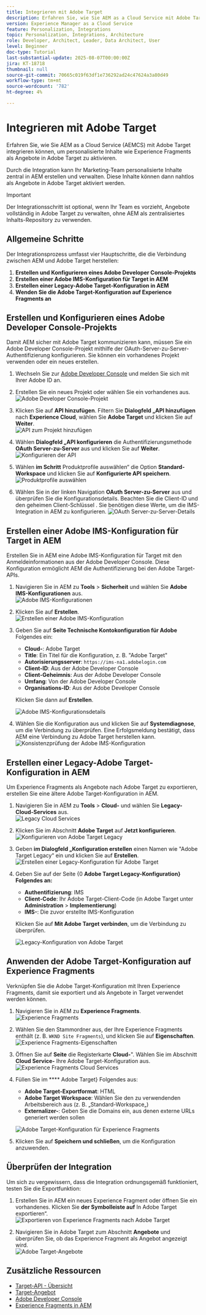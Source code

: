 ```yaml
---
title: Integrieren mit Adobe Target
description: Erfahren Sie, wie Sie AEM as a Cloud Service mit Adobe Target integrieren können, um personalisierte Inhalte (Experience Fragments) als Angebote zu verwalten und zu aktivieren.
version: Experience Manager as a Cloud Service
feature: Personalization, Integrations
topic: Personalization, Integrations, Architecture
role: Developer, Architect, Leader, Data Architect, User
level: Beginner
doc-type: Tutorial
last-substantial-update: 2025-08-07T00:00:00Z
jira: KT-18718
thumbnail: null
source-git-commit: 70665c019f63df1e736292ad24c47624a3a80d49
workflow-type: tm+mt
source-wordcount: '782'
ht-degree: 4%

---
```



# Integrieren mit Adobe Target

Erfahren Sie, wie Sie AEM as a Cloud Service (AEMCS) mit Adobe Target integrieren können, um personalisierte Inhalte wie Experience Fragments als Angebote in Adobe Target zu aktivieren.

Durch die Integration kann Ihr Marketing-Team personalisierte Inhalte zentral in AEM erstellen und verwalten. Diese Inhalte können dann nahtlos als Angebote in Adobe Target aktiviert werden.

>[!IMPORTANT]
>
>Der Integrationsschritt ist optional, wenn Ihr Team es vorzieht, Angebote vollständig in Adobe Target zu verwalten, ohne AEM als zentralisiertes Inhalts-Repository zu verwenden.

## Allgemeine Schritte

Der Integrationsprozess umfasst vier Hauptschritte, die die Verbindung zwischen AEM und Adobe Target herstellen:

1. **Erstellen und Konfigurieren eines Adobe Developer Console-Projekts**
2. **Erstellen einer Adobe IMS-Konfiguration für Target in AEM**
3. **Erstellen einer Legacy-Adobe Target-Konfiguration in AEM**
4. **Wenden Sie die Adobe Target-Konfiguration auf Experience Fragments an**

## Erstellen und Konfigurieren eines Adobe Developer Console-Projekts

Damit AEM sicher mit Adobe Target kommunizieren kann, müssen Sie ein Adobe Developer Console-Projekt mithilfe der OAuth-Server-zu-Server-Authentifizierung konfigurieren. Sie können ein vorhandenes Projekt verwenden oder ein neues erstellen.

1. Wechseln Sie zur [Adobe Developer Console](https://developer.adobe.com/console) und melden Sie sich mit Ihrer Adobe ID an.

2. Erstellen Sie ein neues Projekt oder wählen Sie ein vorhandenes aus.\
   ![Adobe Developer Console-Projekt](../assets/setup/adc-project.png)

3. Klicken Sie auf **API hinzufügen**. Filtern Sie **Dialogfeld „API hinzufügen** nach **Experience Cloud**, wählen Sie **Adobe Target** und klicken Sie auf **Weiter**.\
   ![API zum Projekt hinzufügen](../assets/setup/adc-add-api.png)

4. Wählen **Dialogfeld „API konfigurieren** die Authentifizierungsmethode **OAuth Server-zu-Server** aus und klicken Sie auf **Weiter**.\
   ![Konfigurieren der API](../assets/setup/adc-configure-api.png)

5. Wählen **im Schritt** Produktprofile auswählen“ die Option **Standard-Workspace** und klicken Sie auf **Konfigurierte API speichern**.\
   ![Produktprofile auswählen](../assets/setup/adc-select-product-profiles.png)

6. Wählen Sie in der linken Navigation **OAuth Server-zu-Server** aus und überprüfen Sie die Konfigurationsdetails. Beachten Sie die Client-ID und den geheimen Client-Schlüssel . Sie benötigen diese Werte, um die IMS-Integration in AEM zu konfigurieren.
   ![OAuth Server-zu-Server-Details](../assets/setup/adc-oauth-server-to-server.png)

## Erstellen einer Adobe IMS-Konfiguration für Target in AEM

Erstellen Sie in AEM eine Adobe IMS-Konfiguration für Target mit den Anmeldeinformationen aus der Adobe Developer Console. Diese Konfiguration ermöglicht AEM die Authentifizierung bei den Adobe Target-APIs.

1. Navigieren Sie in AEM zu **Tools** > **Sicherheit** und wählen Sie **Adobe IMS-Konfigurationen** aus.\
   ![Adobe IMS-Konfigurationen](../assets/setup/aem-ims-configurations.png)

2. Klicken Sie auf **Erstellen**.\
   ![Erstellen einer Adobe IMS-Konfiguration](../assets/setup/aem-create-ims-configuration.png)

3. Geben Sie auf **Seite Technische Kontokonfiguration für Adobe** Folgendes ein:
   - **Cloud-**: Adobe Target
   - **Title**: Ein Titel für die Konfiguration, z. B. &quot;Adobe Target&quot;
   - **Autorisierungsserver**: `https://ims-na1.adobelogin.com`
   - **Client-ID**: Aus der Adobe Developer Console
   - **Client-Geheimnis**: Aus der Adobe Developer Console
   - **Umfang**: Von der Adobe Developer Console
   - **Organisations-ID**: Aus der Adobe Developer Console

   Klicken Sie dann auf **Erstellen**.

   ![Adobe IMS-Konfigurationsdetails](../assets/setup/aem-ims-configuration-details.png)

4. Wählen Sie die Konfiguration aus und klicken Sie auf **Systemdiagnose**, um die Verbindung zu überprüfen. Eine Erfolgsmeldung bestätigt, dass AEM eine Verbindung zu Adobe Target herstellen kann.\
   ![Konsistenzprüfung der Adobe IMS-Konfiguration](../assets/setup/aem-ims-configuration-health-check.png)

## Erstellen einer Legacy-Adobe Target-Konfiguration in AEM

Um Experience Fragments als Angebote nach Adobe Target zu exportieren, erstellen Sie eine ältere Adobe Target-Konfiguration in AEM.

1. Navigieren Sie in AEM zu **Tools** > **Cloud-** und wählen Sie **Legacy-Cloud-Services** aus.\
   ![Legacy Cloud Services](../assets/setup/aem-legacy-cloud-services.png)

2. Klicken Sie im Abschnitt **Adobe Target** auf **Jetzt konfigurieren**.\
   ![Konfigurieren von Adobe Target Legacy](../assets/setup/aem-configure-adobe-target-legacy.png)

3. Geben **im Dialogfeld „Konfiguration erstellen** einen Namen wie &quot;Adobe Target Legacy“ ein und klicken Sie auf **Erstellen**.\
   ![Erstellen einer Legacy-Konfiguration für Adobe Target](../assets/setup/aem-create-adobe-target-legacy-configuration.png)

4. Geben Sie auf der Seite {0 **Adobe Target Legacy-Konfiguration} Folgendes an:**
   - **Authentifizierung**: IMS
   - **Client-Code**: Ihr Adobe Target-Client-Code (in Adobe Target unter **Administration** > **Implementierung**)
   - **IMS-**: Die zuvor erstellte IMS-Konfiguration

   Klicken Sie auf **Mit Adobe Target verbinden**, um die Verbindung zu überprüfen.

   ![Legacy-Konfiguration von Adobe Target](../assets/setup/aem-target-legacy-configuration.png)

## Anwenden der Adobe Target-Konfiguration auf Experience Fragments

Verknüpfen Sie die Adobe Target-Konfiguration mit Ihren Experience Fragments, damit sie exportiert und als Angebote in Target verwendet werden können.

1. Navigieren Sie in AEM zu **Experience Fragments**.\
   ![Experience Fragments](../assets/setup/aem-experience-fragments.png)

2. Wählen Sie den Stammordner aus, der Ihre Experience Fragments enthält (z. B. `WKND Site Fragments`), und klicken Sie auf **Eigenschaften**.\
   ![Experience Fragments-Eigenschaften](../assets/setup/aem-experience-fragments-properties.png)

3. Öffnen Sie auf **Seite** die Registerkarte **Cloud-**&quot;. Wählen Sie im Abschnitt **Cloud Service-** Ihre Adobe Target-Konfiguration aus.\
   ![Experience Fragments Cloud Services](../assets/setup/aem-experience-fragments-cloud-services.png)

4. Füllen Sie im **** Adobe Target} Folgendes aus:
   - **Adobe Target-Exportformat**: HTML
   - **Adobe Target Workspace**: Wählen Sie den zu verwendenden Arbeitsbereich aus (z. B. „Standard-Workspace„)
   - **Externalizer-**: Geben Sie die Domains ein, aus denen externe URLs generiert werden sollen

   ![Adobe Target-Konfiguration für Experience Fragments](../assets/setup/aem-experience-fragments-adobe-target-configuration.png)

5. Klicken Sie auf **Speichern und schließen**, um die Konfiguration anzuwenden.

## Überprüfen der Integration

Um sich zu vergewissern, dass die Integration ordnungsgemäß funktioniert, testen Sie die Exportfunktion:

1. Erstellen Sie in AEM ein neues Experience Fragment oder öffnen Sie ein vorhandenes. Klicken Sie **der Symbolleiste auf** In Adobe Target exportieren“.\
   ![Exportieren von Experience Fragments nach Adobe Target](../assets/setup/aem-export-experience-fragment-to-adobe-target.png)

2. Navigieren Sie in Adobe Target zum Abschnitt **Angebote** und überprüfen Sie, ob das Experience Fragment als Angebot angezeigt wird.\
   ![Adobe Target-Angebote](../assets/setup/adobe-target-xf-as-offer.png)

## Zusätzliche Ressourcen

- [Target-API - Übersicht](https://experienceleague.adobe.com/en/docs/target-dev/developer/api/target-api-overview)
- [Target-Angebot](https://experienceleague.adobe.com/en/docs/target/using/experiences/offers/manage-content)
- [Adobe Developer Console](https://developer.adobe.com/developer-console/docs/guides/)
- [Experience Fragments in AEM](https://experienceleague.adobe.com/en/docs/experience-manager-learn/sites/experience-fragments/experience-fragments-feature-video-use)